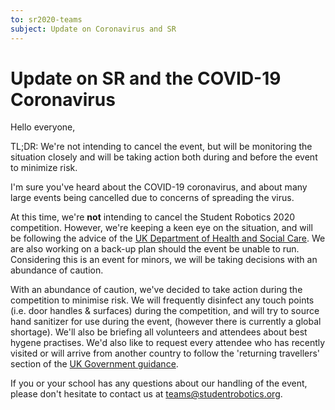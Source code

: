 ```yaml
---
to: sr2020-teams
subject: Update on Coronavirus and SR
---
```


# Update on SR and the COVID-19 Coronavirus

Hello everyone, 

TL;DR: We're not intending to cancel the event, but will be monitoring the situation closely and will be taking action both during and before the event to minimize risk.

I'm sure you've heard about the COVID-19 coronavirus, and about many large events being cancelled due to concerns of spreading the virus.

At this time, we're **not** intending to cancel the Student Robotics 2020 competition. However, we're keeping a keen eye on the situation, and will be following the advice of the [UK Department of Health and Social Care][uk-coronavirus-page]. We are also working on a back-up plan should the event be unable to run. Considering this is an event for minors, we will be taking decisions with an abundance of caution.

With an abundance of caution, we've decided to take action during the competition to minimise risk. We will frequently disinfect any touch points (i.e. door handles & surfaces) during the competition, and will try to source hand sanitizer for use during the event, (however there is currently a global shortage). We'll also be briefing all volunteers and attendees about best hygene practises. We'd also like to request every attendee who has recently visited or will arrive from another country to follow the 'returning travellers' section of the [UK Government guidance][returning-travellers].

If you or your school has any questions about our handling of the event, please don't hesitate to contact us at teams@studentrobotics.org.

[uk-coronavirus-page]: https://www.gov.uk/guidance/coronavirus-covid-19-information-for-the-public
[returning-travellers]: https://www.gov.uk/guidance/coronavirus-covid-19-information-for-the-public#returning-travellers
